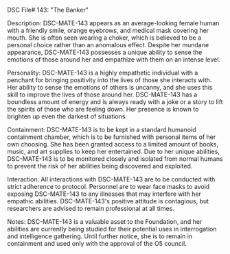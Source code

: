 DSC File# 143: "The Banker"

Description: DSC-MATE-143 appears as an average-looking female human with a friendly smile, orange eyebrows, and medical mask covering her mouth. She is often seen wearing a choker, which is believed to be a personal choice rather than an anomalous effect. Despite her mundane appearance, DSC-MATE-143 possesses a unique ability to sense the emotions of those around her and empathize with them on an intense level.

Personality: DSC-MATE-143 is a highly empathetic individual with a penchant for bringing positivity into the lives of those she interacts with. Her ability to sense the emotions of others is uncanny, and she uses this skill to improve the lives of those around her. DSC-MATE-143 has a boundless amount of energy and is always ready with a joke or a story to lift the spirits of those who are feeling down. Her presence is known to brighten up even the darkest of situations.

Containment: DSC-MATE-143 is to be kept in a standard humanoid containment chamber, which is to be furnished with personal items of her own choosing. She has been granted access to a limited amount of books, music, and art supplies to keep her entertained. Due to her unique abilities, DSC-MATE-143 is to be monitored closely and isolated from normal humans to prevent the risk of her abilities being discovered and exploited.

Interaction: All interactions with DSC-MATE-143 are to be conducted with strict adherence to protocol. Personnel are to wear face masks to avoid exposing DSC-MATE-143 to any illnesses that may interfere with her empathic abilities. DSC-MATE-143's positive attitude is contagious, but researchers are advised to remain professional at all times.

Notes: DSC-MATE-143 is a valuable asset to the Foundation, and her abilities are currently being studied for their potential uses in interrogation and intelligence gathering. Until further notice, she is to remain in containment and used only with the approval of the O5 council.